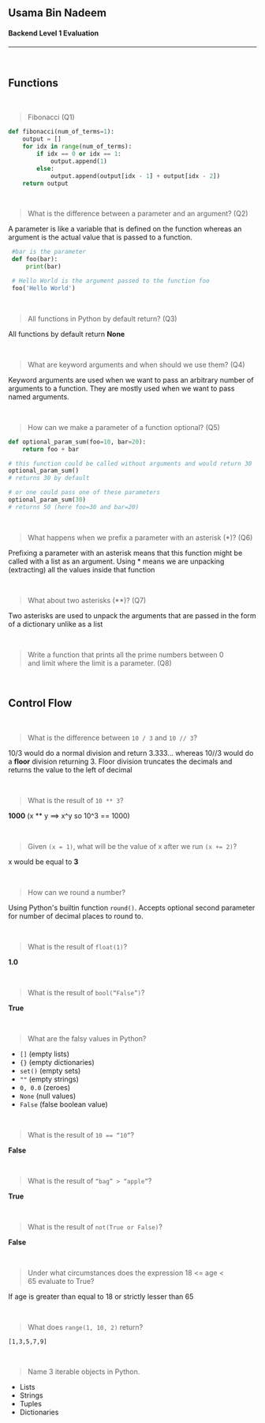 ## Usama Bin Nadeem
#### Backend Level 1 Evaluation
<hr/>
<br/>

## Functions

<br/>

> Fibonacci (Q1)

``` python
def fibonacci(num_of_terms=1):
    output = []
    for idx in range(num_of_terms):
        if idx == 0 or idx == 1:
            output.append(1)
        else:
            output.append(output[idx - 1] + output[idx - 2])
    return output
```

<br/>

> What is the difference between a parameter and an argument? (Q2)


A parameter is like a variable that is defined on the function whereas an argument is the actual value that is passed to a function.

``` python
 #bar is the parameter
 def foo(bar):
     print(bar)

 # Hello World is the argument passed to the function foo
 foo('Hello World') 
```

<br/>

> All functions in Python by default return? (Q3)


All functions by default return **None**

<br/>

> What are keyword arguments and when should we use them? (Q4)


Keyword arguments are used when we want to pass an arbitrary number of arguments to a function. They are mostly used when we want to pass named arguments.

<br/>

> How can we make a parameter of a function optional? (Q5)


``` python
def optional_param_sum(foo=10, bar=20):
    return foo + bar

# this function could be called without arguments and would return 30
optional_param_sum()
# returns 30 by default

# or one could pass one of these parameters
optional_param_sum(30)
# returns 50 (here foo=30 and bar=20)
```

<br />

> What happens when we prefix a parameter with an asterisk (*)? (Q6)


Prefixing a parameter with an asterisk means that this function might be called with a list as an argument. Using * means we are unpacking (extracting) all the values inside that function


<br/>

> What about two asterisks (**)? (Q7)

Two asterisks are used to unpack the arguments that are passed in the form of a dictionary unlike as a list

<br/>

> Write a function that prints all the prime numbers between 0 and limit where the limit is a parameter. (Q8)

<br/>

## Control Flow

<br/>

> What is the difference between ```10 / 3``` and ```10 // 3```?

10/3 would do a normal division and return 3.333... whereas 10//3 would do a **floor** division returning 3. Floor division truncates the decimals and returns the value to the left of decimal

<br/>

> What is the result of ```10 ** 3```?

**1000** (x ** y ==> x^y so 10^3 == 1000)

<br/>

> Given ```(x = 1)```, what will be the value of x after we run ```(x += 2)```?

x would be equal to **3**

<br/>

> How can we round a number?

Using Python's builtin function ```round()```. Accepts optional second parameter for number of decimal places to round to.

<br/>

> What is the result of ```float(1)```?

**1.0**

<br/>

> What is the result of ```bool(“False”)```?

**True**

<br/>

> What are the falsy values in Python?

- ```[]``` (empty lists)
- ```{}``` (empty dictionaries)
- ```set()``` (empty sets)
- ```""``` (empty strings)
- ```0, 0.0``` (zeroes)
- ```None``` (null values)
- ```False``` (false boolean value)

<br/>

> What is the result of ```10 == “10”```?

**False**

<br/>

> What is the result of ```“bag” > “apple”```?

**True**

<br/>

> What is the result of ```not(True or False)```?

**False**

<br/>

> Under what circumstances does the expression 18 <= age < 65 evaluate to True?

If age is greater than equal to 18 or strictly lesser than 65

<br/>

> What does ```range(1, 10, 2)``` return?

```[1,3,5,7,9]```

<br/>


> Name 3 iterable objects in Python.

- Lists
- Strings
- Tuples
- Dictionaries

<br/>